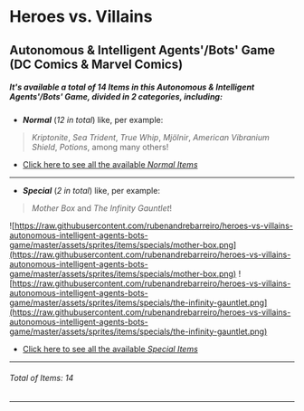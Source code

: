 # Heroes vs. Villains
## Autonomous & Intelligent Agents'/Bots' Game (DC Comics & Marvel Comics)

##### It's available a total of _14 Items_ in this _Autonomous & Intelligent Agents'/Bots' Game_, divided in _2 categories_, including:
* **_Normal_** (_12 in total_) like, per example:
> _Kriptonite_, _Sea Trident_, _True Whip_, _Mjölnir_, _American Vibranium Shield_, _Potions_, among many others!

* [Click here to see all the available _Normal Items_](https://github.com/rubenandrebarreiro/heroes-vs-villains-autonomous-intelligent-agents-bots-game/tree/master/assets/sprites/items/normals)

***

* **_Special_** (_2 in total_) like, per example:
> _Mother Box_ and _The Infinity Gauntlet_!

![https://raw.githubusercontent.com/rubenandrebarreiro/heroes-vs-villains-autonomous-intelligent-agents-bots-game/master/assets/sprites/items/specials/mother-box.png](https://raw.githubusercontent.com/rubenandrebarreiro/heroes-vs-villains-autonomous-intelligent-agents-bots-game/master/assets/sprites/items/specials/mother-box.png)
![https://raw.githubusercontent.com/rubenandrebarreiro/heroes-vs-villains-autonomous-intelligent-agents-bots-game/master/assets/sprites/items/specials/the-infinity-gauntlet.png](https://raw.githubusercontent.com/rubenandrebarreiro/heroes-vs-villains-autonomous-intelligent-agents-bots-game/master/assets/sprites/items/specials/the-infinity-gauntlet.png)

* [Click here to see all the available _Special Items_](https://github.com/rubenandrebarreiro/heroes-vs-villains-autonomous-intelligent-agents-bots-game/tree/master/assets/sprites/items/specials)

***

###### Total of Items: 14

***

